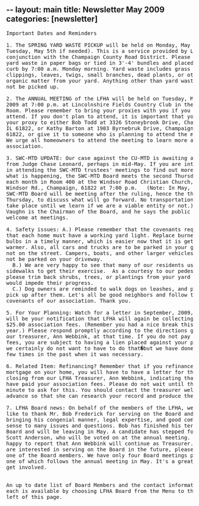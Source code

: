 --
layout: main
title: Newsletter May 2009
categories: [newsletter]
---

<pre>
Important Dates and Reminders

1. The SPRING YARD WASTE PICKUP will be held on Monday, May 4th (and
Tuesday, May 5th if needed). This is a service provided by LFHA in
conjunction with the Champaign County Road District. Please have all
yard waste in paper bags or tied in 3'-4' bundles and placed at the
curb by 7:00 a.m. Monday morning. Yard waste includes grass
clippings, leaves, twigs, small branches, dead plants, or other
organic matter from your yard. Anything other than yard waste will
not be picked up.

2. The ANNUAL MEETING of the LFHA will be held on Tuesday, May 19,
2009 at 7:00 p.m. at Lincolnshire Fields Country Club in the Garden
Room. Please remember to bring your proxies with you if you plan to
attend. If you don't plan to attend, it is important that you mail
your proxy to either Bob Todd at 3326 Stoneybrook Drive, Champaign,
IL 61822, or Kathy Barton at 1903 Byrnebruk Drive, Champaign,IL
61822, or give it to someone who is planning to attend the meeting.
We urge all homeowners to attend the meeting to learn more about our
association.

3. SWC-MTD UPDATE: Our case against the CU-MTD is awaiting a ruling
from Judge Chase Leonard, perhaps in mid-May. If you are interested
in attending the SWC-MTD trustees' meetings to find out more about
what is happening, the SWC-MTD Board meets the second Thursday of
each month in Room 400 at the Windsor Road Christian Church, 2501 W.
Windsor Rd., Champaign, 61822 at 7:00 p.m.   (Note: In May, the
SWC-MTD Board will be meeting after the ruling, hence the third
Thursday, to discuss what will go forward. No transportation will
take place until we learn if we are a viable entity or not.) Mr. Ted
Vaughn is the Chairman of the Board, and he says the public is
welcome at meetings.

4. Safety issues: A.) Please remember that the covenants require
that each home must have a working yard light. Replace burned out
bulbs in a timely manner, which is easier now that it is getting
warmer. Also, all cars and trucks are to be parked in your garage,
not on the street. Campers, boats, and other larger vehicles should
not be parked on your driveway.
  B.) We are very happy to see that many of our residents use our
sidewalks to get their exercise.  As a courtesy to our pedestrians,
please trim back shrubs, trees, or plantings from your yard that
would impede their progress.
  C.) Dog owners are reminded to walk dogs on leashes, and please
pick up after them. Let's all be good neighbors and follow the
covenants of our association. Thank you.

5. For Your Planning: Watch for a letter in September, 2009, which
will be your notification that LFHA will again be collecting the
$25.00 association fees. (Remember you had a nice break this past
year.) Please respond promptly according to the directions given by
our treasurer, Ann Webbink, at that time. If you do not pay the
fees, you are subject to having a lien placed against your property;
we certainly do not want to have to do that�but we have done that a
few times in the past when it was necessary.

6. Related Item: Refinancing? Remember that if you refinance the
mortgage on your home, you will have to have a letter for the
closing from our LFHA Treasurer, Ann Webbink, indicating that you
have paid your association fees. Please do not wait until the last
minute to ask for this. You should contact the treasurer well in
advance so that she can research your record and produce the letter.

7. LFHA Board news: On behalf of the members of the LFHA, we would
like to thank Mr. Bob Frederick for serving on the Board and
bringing his congenial manner, legal expertise, and good common
sense to many issues and questions. Bob has finished his term on the
Board and will be leaving in May. A candidate has stepped forward,
Scott Anderson, who will be voted on at the annual meeting. We are
happy to report that Ann Webbink will continue as Treasurer. If you
are interested in serving on the Board in the future, please contact
one of the Board members. We have only four Board meetings per year,
one of which follows the annual meeting in May. It's a great way to
get involved.


An up to date list of Board Members and the contact information for
each is available by choosing LFHA Board from the Menu to the upper
left of this page.

</pre>
